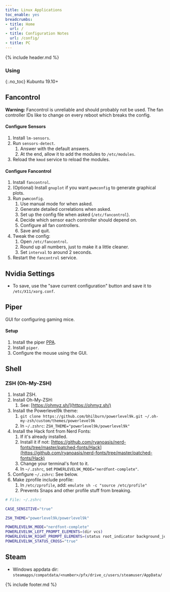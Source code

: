 ```yaml
---
title: Linux Applications
toc_enable: yes
breadcrumbs:
- title: Home
  url: /
- title: Configuration Notes
  url: /config/
- title: PC
---
```

{% include header.md %}

### Using
{:.no_toc}
Kubuntu 19.10+

## Fancontrol

**Warning:** Fancontrol is unreliable and should probably not be used. The fan controller IDs like to change on every reboot which breaks the config.

#### Configure Sensors

1. Install `lm-sensors`.
2. Run `sensors-detect`.
   1. Answer with the default answers.
   2. At the end, allow it to add the modules to `/etc/modules`.
3. Reload the `kmod` service to reload the modules.

#### Configure Fancontrol

1. Install `fancontrol`.
2. (Optional) Install `gnuplot` if you want `pwmconfig` to generate graphical plots.
3. Run `pwmconfig`.
   1. Use manual mode for when asked.
   2. Generate detailed correlations when asked.
   3. Set up the config file when asked (`/etc/fancontrol`).
   4. Decide which sensor each controller should depend on.
   5. Configure all fan controllers.
   6. Save and quit.
4. Tweak the config:
   1. Open `/etc/fancontrol`.
   2. Round up all numbers, just to make it a little cleaner.
   3. Set `interval` to around 2 seconds.
5. Restart the `fancontrol` service.

## Nvidia Settings

- To save, use the "save current configuration" button and save it to `/etc/X11/xorg.conf`.

## Piper

GUI for configuring gaming mice.

#### Setup

1. Install the piper [PPA](https://launchpad.net/~libratbag-piper/+archive/ubuntu/piper-libratbag-git).
2. Install `piper`.
3. Configure the mouse using the GUI.

## Shell

### ZSH (Oh-My-ZSH)

1. Install ZSH.
2. Install Oh-My-ZSH:
   1. See: [https://ohmyz.sh/](https://ohmyz.sh/)
3. Install the Powerlevel9k theme:
   1. `git clone https://github.com/bhilburn/powerlevel9k.git ~/.oh-my-zsh/custom/themes/powerlevel9k`
   2. In `~/.zshrc`: `ZSH_THEME="powerlevel9k/powerlevel9k"`
4. Install the Hack font from Nerd Fonts:
   1. If it's already installed.
   2. Install it if not: [https://github.com/ryanoasis/nerd-fonts/tree/master/patched-fonts/Hack](https://github.com/ryanoasis/nerd-fonts/tree/master/patched-fonts/Hack)
   3. Change your terminal's font to it.
   4. In `~/.zshrc`, set `POWERLEVEL9K_MODE="nerdfont-complete"`.
5. Configure `~/.zshrc`: See below.
6. Make zprofile include profile:
   1. In `/etc/zprofile`, add: `emulate sh -c "source /etc/profile"`
   2. Prevents Snaps and other profile stuff from breaking.

```bash
# File: ~/.zshrc

CASE_SENSITIVE="true"

ZSH_THEME="powerlevel9k/powerlevel9k"

POWERLEVEL9K_MODE="nerdfont-complete"
POWERLEVEL9K_LEFT_PROMPT_ELEMENTS=(dir vcs)
POWERLEVEL9K_RIGHT_PROMPT_ELEMENTS=(status root_indicator background_jobs)
POWERLEVEL9K_STATUS_CROSS="true"
```

## Steam

- Windows appdata dir: `steamapps/compatdata/<number>/pfx/drive_c/users/steamuser/AppData/`

{% include footer.md %}
